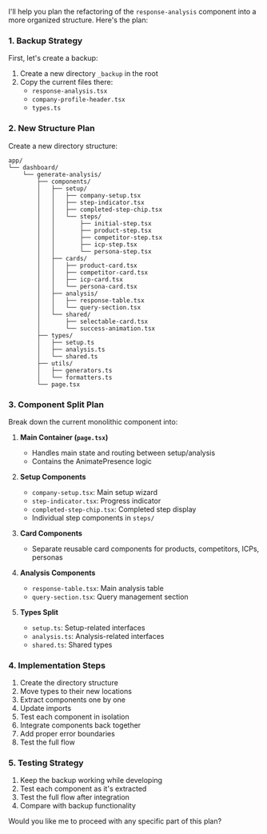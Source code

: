 I'll help you plan the refactoring of the `response-analysis` component into a more organized structure. Here's the plan:

### 1. Backup Strategy
First, let's create a backup:
1. Create a new directory `_backup` in the root
2. Copy the current files there:
   - `response-analysis.tsx`
   - `company-profile-header.tsx`
   - `types.ts`

### 2. New Structure Plan
Create a new directory structure:
```
app/
└── dashboard/
    └── generate-analysis/
        ├── components/
        │   ├── setup/
        │   │   ├── company-setup.tsx
        │   │   ├── step-indicator.tsx
        │   │   ├── completed-step-chip.tsx
        │   │   └── steps/
        │   │       ├── initial-step.tsx
        │   │       ├── product-step.tsx
        │   │       ├── competitor-step.tsx
        │   │       ├── icp-step.tsx
        │   │       └── persona-step.tsx
        │   ├── cards/
        │   │   ├── product-card.tsx
        │   │   ├── competitor-card.tsx
        │   │   ├── icp-card.tsx
        │   │   └── persona-card.tsx
        │   ├── analysis/
        │   │   ├── response-table.tsx
        │   │   └── query-section.tsx
        │   └── shared/
        │       ├── selectable-card.tsx
        │       └── success-animation.tsx
        ├── types/
        │   ├── setup.ts
        │   ├── analysis.ts
        │   └── shared.ts
        ├── utils/
        │   ├── generators.ts
        │   └── formatters.ts
        └── page.tsx
```

### 3. Component Split Plan
Break down the current monolithic component into:

1. **Main Container (`page.tsx`)**
   - Handles main state and routing between setup/analysis
   - Contains the AnimatePresence logic

2. **Setup Components**
   - `company-setup.tsx`: Main setup wizard
   - `step-indicator.tsx`: Progress indicator
   - `completed-step-chip.tsx`: Completed step display
   - Individual step components in `steps/`

3. **Card Components**
   - Separate reusable card components for products, competitors, ICPs, personas

4. **Analysis Components**
   - `response-table.tsx`: Main analysis table
   - `query-section.tsx`: Query management section

5. **Types Split**
   - `setup.ts`: Setup-related interfaces
   - `analysis.ts`: Analysis-related interfaces
   - `shared.ts`: Shared types

### 4. Implementation Steps
1. Create the directory structure
2. Move types to their new locations
3. Extract components one by one
4. Update imports
5. Test each component in isolation
6. Integrate components back together
7. Add proper error boundaries
8. Test the full flow

### 5. Testing Strategy
1. Keep the backup working while developing
2. Test each component as it's extracted
3. Test the full flow after integration
4. Compare with backup functionality

Would you like me to proceed with any specific part of this plan?
